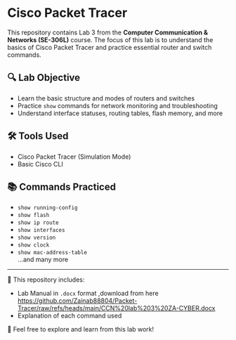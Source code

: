 # Cisco Packet Tracer

This repository contains Lab 3 from the **Computer Communication & Networks (SE-306L)** course. The focus of this lab is to understand the basics of Cisco Packet Tracer and practice essential router and switch commands.

## 🔍 Lab Objective
- Learn the basic structure and modes of routers and switches
- Practice `show` commands for network monitoring and troubleshooting
- Understand interface statuses, routing tables, flash memory, and more

## 🛠️ Tools Used
- Cisco Packet Tracer (Simulation Mode)
- Basic Cisco CLI

## 📚 Commands Practiced
- `show running-config`  
- `show flash`  
- `show ip route`  
- `show interfaces`  
- `show version`  
- `show clock`  
- `show mac-address-table`  
...and many more

---

📁 This repository includes:
- Lab Manual in `.docx` format ,download from here https://github.com/Zainab88804/Packet-Tracer/raw/refs/heads/main/CCN%20lab%203%20ZA-CYBER.docx
- Explanation of each command used

🚀 Feel free to explore and learn from this lab work!
